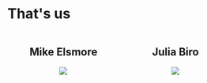 #  That&#39;s us

<div style="text-align: center;">
  <div class="fragment" style="width:45%; float: left" >
    <h2>Mike Elsmore</h2>
    <img src="https://avatars.io/twitter/ukmadlz" />
  </div>
  <div class="fragment" style="width:45%; float: left" >
    <h2>Julia Biro</h2>
    <img src="https://avatars.io/twitter/iza_biro" />
  </div>
</div>
